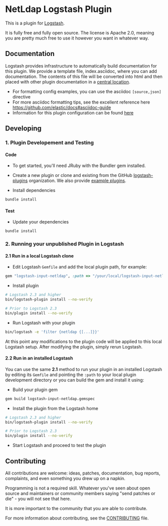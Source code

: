 # NetLdap Logstash Plugin

This is a plugin for [Logstash](https://github.com/elastic/logstash).

It is fully free and fully open source. The license is Apache 2.0, meaning you are pretty much free to use it however you want in whatever way.

## Documentation

Logstash provides infrastructure to automatically build documentation for this plugin. We provide a template file, index.asciidoc, where you can add documentation. The contents of this file will be converted into html and then placed with other plugin documentation in a [central location](http://www.elastic.co/guide/en/logstash/current/).

* For formatting config examples, you can use the asciidoc `[source,json]` directive
* For more asciidoc formatting tips, see the excellent reference here https://github.com/elastic/docs#asciidoc-guide
* Information for this plugin configuration can be found [here](docs/index.asciidoc)

## Developing

### 1. Plugin Developement and Testing

#### Code

* To get started, you'll need JRuby with the Bundler gem installed.

* Create a new plugin or clone and existing from the GitHub [logstash-plugins](https://github.com/logstash-plugins) organization. We also provide [example plugins](https://github.com/logstash-plugins?query=example).

* Install dependencies

```sh
bundle install
```

#### Test

* Update your dependencies

```sh
bundle install
```

### 2. Running your unpublished Plugin in Logstash

#### 2.1 Run in a local Logstash clone

* Edit Logstash `Gemfile` and add the local plugin path, for example:

```ruby
gem "logstash-input-netldap", :path => "/your/local/logstash-input-netldap"
```

* Install plugin

```sh
# Logstash 2.3 and higher
bin/logstash-plugin install --no-verify

# Prior to Logstash 2.3
bin/plugin install --no-verify
```

* Run Logstash with your plugin

```sh
bin/logstash -e 'filter {netldap {[...]}}'
```

At this point any modifications to the plugin code will be applied to this local Logstash setup. After modifying the plugin, simply rerun Logstash.

#### 2.2 Run in an installed Logstash

You can use the same **2.1** method to run your plugin in an installed Logstash by editing its `Gemfile` and pointing the `:path` to your local plugin development directory or you can build the gem and install it using:

* Build your plugin gem

```sh
gem build logstash-input-netldap.gemspec
```

* Install the plugin from the Logstash home

```sh
# Logstash 2.3 and higher
bin/logstash-plugin install --no-verify

# Prior to Logstash 2.3
bin/plugin install --no-verify
```

* Start Logstash and proceed to test the plugin

## Contributing

All contributions are welcome: ideas, patches, documentation, bug reports, complaints, and even something you drew up on a napkin.

Programming is not a required skill. Whatever you've seen about open source and maintainers or community members saying "send patches or die" - you will not see that here.

It is more important to the community that you are able to contribute.

For more information about contributing, see the [CONTRIBUTING](https://github.com/elastic/logstash/blob/master/CONTRIBUTING.md) file.
